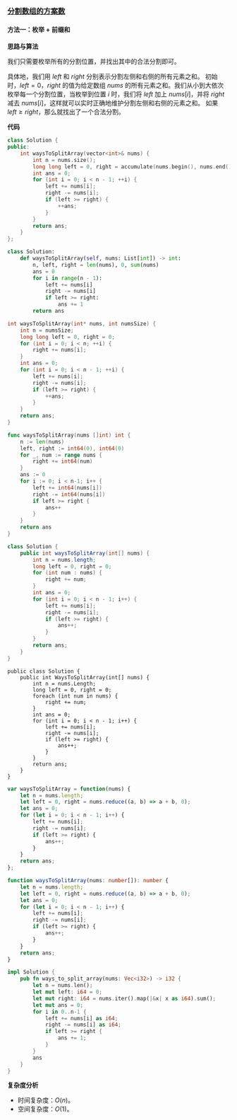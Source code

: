 ### [分割数组的方案数](https://leetcode.cn/problems/number-of-ways-to-split-array/solutions/1501536/fen-ge-shu-zu-de-fang-an-shu-by-leetcode-3ygv/)

#### 方法一：枚举 + 前缀和

**思路与算法**

我们只需要枚举所有的分割位置，并找出其中的合法分割即可。

具体地，我们用 $left$ 和 $right$ 分别表示分割左侧和右侧的所有元素之和。
初始时，$left=0$，$right$ 的值为给定数组 $nums$ 的所有元素之和。我们从小到大依次枚举每一个分割位置，当枚举到位置 $i$ 时，我们将 $left$ 加上 $nums[i]$，并将 $right$ 减去 $nums[i]$，这样就可以实时正确地维护分割左侧和右侧的元素之和。
如果 $left \ge right$，那么就找出了一个合法分割。

**代码**

```C++
class Solution {
public:
    int waysToSplitArray(vector<int>& nums) {
        int n = nums.size();
        long long left = 0, right = accumulate(nums.begin(), nums.end(), 0LL);
        int ans = 0;
        for (int i = 0; i < n - 1; ++i) {
            left += nums[i];
            right -= nums[i];
            if (left >= right) {
                ++ans;
            }
        }
        return ans;
    }
};
```

```Python
class Solution:
    def waysToSplitArray(self, nums: List[int]) -> int:
        n, left, right = len(nums), 0, sum(nums)
        ans = 0
        for i in range(n - 1):
            left += nums[i]
            right -= nums[i]
            if left >= right:
                ans += 1
        return ans
```

```C
int waysToSplitArray(int* nums, int numsSize) {
    int n = numsSize;
    long long left = 0, right = 0;
    for (int i = 0; i < n; ++i) {
        right += nums[i];
    }
    int ans = 0;
    for (int i = 0; i < n - 1; ++i) {
        left += nums[i];
        right -= nums[i];
        if (left >= right) {
            ++ans;
        }
    }
    return ans;
}
```

```Go
func waysToSplitArray(nums []int) int {
    n := len(nums)
    left, right := int64(0), int64(0)
    for _, num := range nums {
        right += int64(num)
    }
    ans := 0
    for i := 0; i < n-1; i++ {
        left += int64(nums[i])
        right -= int64(nums[i])
        if left >= right {
            ans++
        }
    }
    return ans
}
```

```Java
class Solution {
    public int waysToSplitArray(int[] nums) {
        int n = nums.length;
        long left = 0, right = 0;
        for (int num : nums) {
            right += num;
        }
        int ans = 0;
        for (int i = 0; i < n - 1; i++) {
            left += nums[i];
            right -= nums[i];
            if (left >= right) {
                ans++;
            }
        }
        return ans;
    }
}
```

```CSharp
public class Solution {
    public int WaysToSplitArray(int[] nums) {
        int n = nums.Length;
        long left = 0, right = 0;
        foreach (int num in nums) {
            right += num;
        }
        int ans = 0;
        for (int i = 0; i < n - 1; i++) {
            left += nums[i];
            right -= nums[i];
            if (left >= right) {
                ans++;
            }
        }
        return ans;
    }
}
```

```JavaScript
var waysToSplitArray = function(nums) {
    let n = nums.length;
    let left = 0, right = nums.reduce((a, b) => a + b, 0);
    let ans = 0;
    for (let i = 0; i < n - 1; i++) {
        left += nums[i];
        right -= nums[i];
        if (left >= right) {
            ans++;
        }
    }
    return ans;
};
```

```TypeScript
function waysToSplitArray(nums: number[]): number {
    let n = nums.length;
    let left = 0, right = nums.reduce((a, b) => a + b, 0);
    let ans = 0;
    for (let i = 0; i < n - 1; i++) {
        left += nums[i];
        right -= nums[i];
        if (left >= right) {
            ans++;
        }
    }
    return ans;
}
```

```Rust
impl Solution {
    pub fn ways_to_split_array(nums: Vec<i32>) -> i32 {
        let n = nums.len();
        let mut left: i64 = 0;
        let mut right: i64 = nums.iter().map(|&x| x as i64).sum();
        let mut ans = 0;
        for i in 0..n-1 {
            left += nums[i] as i64;
            right -= nums[i] as i64;
            if left >= right {
                ans += 1;
            }
        }
        ans
    }
}
```

**复杂度分析**

- 时间复杂度：$O(n)$。
- 空间复杂度：$O(1)$。
